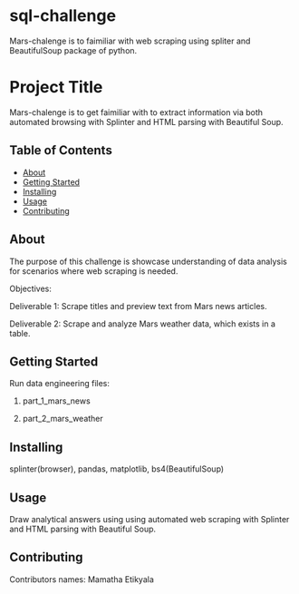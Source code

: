 # sql-challenge

Mars-chalenge is to faimiliar with web scraping using spliter and BeautifulSoup package of python.

# Project Title 

Mars-chalenge is to get faimiliar with to extract information via both automated browsing with Splinter and HTML parsing with Beautiful Soup.


## Table of Contents

- [About](#about)
- [Getting Started](#getting_started)
- [Installing](#installing)
- [Usage](#usage)
- [Contributing](#contributing)

## About

The purpose of this challenge is showcase understanding of data analysis for scenarios where web scraping is needed.

Objectives:

Deliverable 1: Scrape titles and preview text from Mars news articles.

Deliverable 2: Scrape and analyze Mars weather data, which exists in a table.

## Getting Started

Run data engineering files: 

1. part_1_mars_news

2. part_2_mars_weather


## Installing

splinter(browser), pandas, matplotlib, bs4(BeautifulSoup)

## Usage

Draw analytical answers using using automated web scraping with Splinter and HTML parsing with Beautiful Soup.

## Contributing

Contributors names: Mamatha Etikyala
